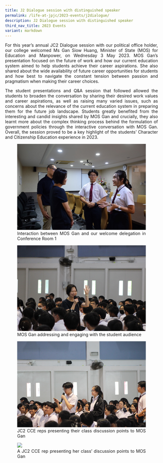 ```yaml
---
title: J2 Dialogue session with distinguished speaker
permalink: /life-at-jpjc/2023-events/j2dialogue/
description: J2 Dialogue session with distinguished speaker
third_nav_title: 2023 Events
variant: markdown
---
```

<div align="justify">

<p>For this year’s annual JC2 Dialogue session with our political office holder, our college welcomed Ms Gan Siow Huang, Minister of State (MOS) for Education and Manpower, on Wednesday 3 May 2023. MOS Gan’s presentation focused on the future of work and how our current education system aimed to help students achieve their career aspirations. She also shared about the wide availability of future career opportunities for students and how best to navigate the constant tension between passion and pragmatism when making their career choices.</p>

<p>
The student presentations and Q&amp;A session that followed allowed the students to broaden the conversation by sharing their desired work values and career aspirations, as well as raising many varied issues, such as concerns about the relevance of the current education system in preparing them for the future job landscape. Students greatly benefited from the interesting and candid insights shared by MOS Gan and crucially, they also learnt more about the complex thinking process behind the formulation of government policies through the interactive conversation with MOS Gan. Overall, the session proved to be a key highlight of the students’ Character and Citizenship Education experience in 2023.</p>
	
<figure>
<img src="/images/Life%20@%20JPJC/2023%20Events/J2%20SG%20Perspectives%20Engagement/1%20interaction%20between%20mos%20gan%20and%20our%20welcome%20delegation%20in%20conference%20room%201.JPG">
<figcaption>Interaction between MOS Gan and our welcome delegation in Conference Room 1</figcaption></figure>

<figure>
<img src="/images/Life%20@%20JPJC/2023%20Events/J2%20SG%20Perspectives%20Engagement/2%20mos%20gan%20addressing%20and%20engaging%20with%20the%20student%20audience.JPG">
<figcaption>MOS Gan addressing and engaging with the student audience</figcaption></figure>

<figure>
<img src="/images/Life%20@%20JPJC/2023%20Events/J2%20SG%20Perspectives%20Engagement/3%20jc2%20cce%20reps%20presenting%20their%20class%20discussion%20points%20to%20mos%20gan.JPG">
<figcaption>JC2 CCE reps presenting their class discussion points to MOS Gan</figcaption></figure>

<figure>
<img src="/images/Life%20@%20JPJC/2023%20Events/J2%20SG%20Perspectives%20Engagement/4%20a%20jc2%20cce%20rep%20presenting%20her%20class’%20discussion%20points%20to%20mos%20gan.JPG">
<figcaption>A JC2 CCE rep presenting her class’ discussion points to MOS Gan</figcaption></figure>
	
</div>